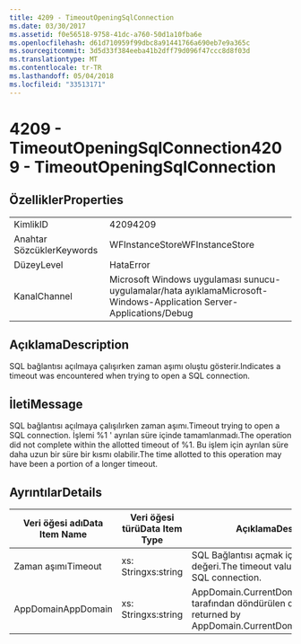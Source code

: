 ```yaml
---
title: 4209 - TimeoutOpeningSqlConnection
ms.date: 03/30/2017
ms.assetid: f0e56518-9758-41dc-a760-50d1a10fba6e
ms.openlocfilehash: d61d710959f99dbc8a91441766a690eb7e9a365c
ms.sourcegitcommit: 3d5d33f384eeba41b2dff79d096f47ccc8d8f03d
ms.translationtype: MT
ms.contentlocale: tr-TR
ms.lasthandoff: 05/04/2018
ms.locfileid: "33513171"
---
```

# <a name="4209---timeoutopeningsqlconnection"></a><span data-ttu-id="a6ddc-102">4209 - TimeoutOpeningSqlConnection</span><span class="sxs-lookup"><span data-stu-id="a6ddc-102">4209 - TimeoutOpeningSqlConnection</span></span>
## <a name="properties"></a><span data-ttu-id="a6ddc-103">Özellikler</span><span class="sxs-lookup"><span data-stu-id="a6ddc-103">Properties</span></span>  
  
|||  
|-|-|  
|<span data-ttu-id="a6ddc-104">Kimlik</span><span class="sxs-lookup"><span data-stu-id="a6ddc-104">ID</span></span>|<span data-ttu-id="a6ddc-105">4209</span><span class="sxs-lookup"><span data-stu-id="a6ddc-105">4209</span></span>|  
|<span data-ttu-id="a6ddc-106">Anahtar Sözcükler</span><span class="sxs-lookup"><span data-stu-id="a6ddc-106">Keywords</span></span>|<span data-ttu-id="a6ddc-107">WFInstanceStore</span><span class="sxs-lookup"><span data-stu-id="a6ddc-107">WFInstanceStore</span></span>|  
|<span data-ttu-id="a6ddc-108">Düzey</span><span class="sxs-lookup"><span data-stu-id="a6ddc-108">Level</span></span>|<span data-ttu-id="a6ddc-109">Hata</span><span class="sxs-lookup"><span data-stu-id="a6ddc-109">Error</span></span>|  
|<span data-ttu-id="a6ddc-110">Kanal</span><span class="sxs-lookup"><span data-stu-id="a6ddc-110">Channel</span></span>|<span data-ttu-id="a6ddc-111">Microsoft Windows uygulaması sunucu-uygulamalar/hata ayıklama</span><span class="sxs-lookup"><span data-stu-id="a6ddc-111">Microsoft-Windows-Application Server-Applications/Debug</span></span>|  
  
## <a name="description"></a><span data-ttu-id="a6ddc-112">Açıklama</span><span class="sxs-lookup"><span data-stu-id="a6ddc-112">Description</span></span>  
 <span data-ttu-id="a6ddc-113">SQL bağlantısı açılmaya çalışırken zaman aşımı oluştu gösterir.</span><span class="sxs-lookup"><span data-stu-id="a6ddc-113">Indicates a timeout was encountered when trying to open a SQL connection.</span></span>  
  
## <a name="message"></a><span data-ttu-id="a6ddc-114">İleti</span><span class="sxs-lookup"><span data-stu-id="a6ddc-114">Message</span></span>  
 <span data-ttu-id="a6ddc-115">SQL bağlantısı açılmaya çalışılırken zaman aşımı.</span><span class="sxs-lookup"><span data-stu-id="a6ddc-115">Timeout trying to open a SQL connection.</span></span> <span data-ttu-id="a6ddc-116">İşlemi %1 ' ayrılan süre içinde tamamlanmadı.</span><span class="sxs-lookup"><span data-stu-id="a6ddc-116">The operation did not complete within the allotted timeout of %1.</span></span> <span data-ttu-id="a6ddc-117">Bu işlem için ayrılan süre daha uzun bir süre bir kısmı olabilir.</span><span class="sxs-lookup"><span data-stu-id="a6ddc-117">The time allotted to this operation may have been a portion of a longer timeout.</span></span>  
  
## <a name="details"></a><span data-ttu-id="a6ddc-118">Ayrıntılar</span><span class="sxs-lookup"><span data-stu-id="a6ddc-118">Details</span></span>  
  
|<span data-ttu-id="a6ddc-119">Veri öğesi adı</span><span class="sxs-lookup"><span data-stu-id="a6ddc-119">Data Item Name</span></span>|<span data-ttu-id="a6ddc-120">Veri öğesi türü</span><span class="sxs-lookup"><span data-stu-id="a6ddc-120">Data Item Type</span></span>|<span data-ttu-id="a6ddc-121">Açıklama</span><span class="sxs-lookup"><span data-stu-id="a6ddc-121">Description</span></span>|  
|--------------------|--------------------|-----------------|  
|<span data-ttu-id="a6ddc-122">Zaman aşımı</span><span class="sxs-lookup"><span data-stu-id="a6ddc-122">Timeout</span></span>|<span data-ttu-id="a6ddc-123">xs: String</span><span class="sxs-lookup"><span data-stu-id="a6ddc-123">xs:string</span></span>|<span data-ttu-id="a6ddc-124">SQL Bağlantısı açmak için zaman aşımı değeri.</span><span class="sxs-lookup"><span data-stu-id="a6ddc-124">The timeout value for opening the SQL connection.</span></span>|  
|<span data-ttu-id="a6ddc-125">AppDomain</span><span class="sxs-lookup"><span data-stu-id="a6ddc-125">AppDomain</span></span>|<span data-ttu-id="a6ddc-126">xs: String</span><span class="sxs-lookup"><span data-stu-id="a6ddc-126">xs:string</span></span>|<span data-ttu-id="a6ddc-127">AppDomain.CurrentDomain.FriendlyName tarafından döndürülen dize.</span><span class="sxs-lookup"><span data-stu-id="a6ddc-127">The string returned by AppDomain.CurrentDomain.FriendlyName.</span></span>|
